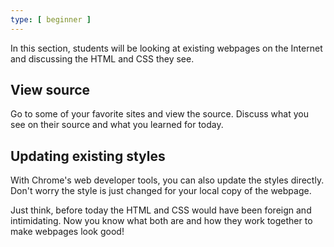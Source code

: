 ```yaml
---
type: [ beginner ]
---
```


In this section, students will be looking at existing webpages on the Internet and discussing the HTML and CSS they see.

## View source

Go to some of your favorite sites and view the source. Discuss what you see on their source and what you learned for today.

## Updating existing styles

With Chrome's web developer tools, you can also update the styles directly. Don't worry the style is just changed for your local copy of the webpage.

Just think, before today the HTML and CSS would have been foreign and intimidating. Now you know what both are and how they work together to make webpages look good!
